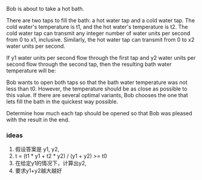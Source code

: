 Bob is about to take a hot bath.

There are two taps to fill the bath: a hot water tap and a cold water tap. The cold water's temperature is t1, and the hot water's temperature is t2. The cold water tap can transmit any integer number of water units per second from 0 to x1, inclusive. Similarly, the hot water tap can transmit from 0 to x2 water units per second.

If y1 water units per second flow through the first tap and y2 water units per second flow through the second tap, then the resulting bath water temperature will be:


Bob wants to open both taps so that the bath water temperature was not less than t0. However, the temperature should be as close as possible to this value. If there are several optimal variants, Bob chooses the one that lets fill the bath in the quickest way possible.

Determine how much each tap should be opened so that Bob was pleased with the result in the end.

### ideas
1. 假设答案是 y1, y2, 
2. t = (t1 * y1 + t2 * y2) / (y1 + y2) >= t0
3. 在给定y1的情况下，计算出y2, 
4. 要求y1+y2越大越好